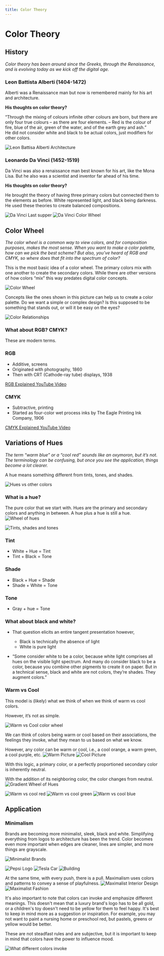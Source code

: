 ```yaml
---
title: Color Theory
---
```



# Color Theory


## History
*Color theory has been around since the Greeks, through the Renaissance, and is evolving today as we kick off the digital age.*


### Leon Battista Alberti (1404-1472)
Alberti was a Renaissance man but now is remembered mainly for his art and architecture.

**His thoughts on color theory?**

“Through the mixing of colours infinite other colours are born, but there are only four true colours – as there are four elements. – Red is the colour of fire, blue of the air, green of the water, and of the earth grey and ash.”  
He did not consider white and black to be actual colors, just modifiers for other colors.

![Leon Battisa Alberti Architecture](/images/digital-media/color-theory/CT-LBA.jpg)


### Leonardo Da Vinci (1452-1519)
Da Vinci was also a renaissance man best known for his art, like the Mona Lisa. But he also was a scientist and inventor far ahead of his time.
 

**His thoughts on color theory?**

He brought the theory of having three primary colors but connected them to the elements as before. White represented light, and black being darkness. He used these theories to create balanced compositions.


![Da Vinci Last supper](/images/digital-media/color-theory/CT-LDV.jpg)
![Da Vinci Color Wheel](/images/digital-media/color-theory/CT-LDV2.jpg)


## Color Wheel
*The color wheel is a common way to view colors, and for composition purposes, makes the most sense. When you want to make a color palette, how can we pick the best scheme? But also, you’ve heard of RGB and CMYK, so where does that fit into the spectrum of color?*


This is the most basic idea of a color wheel. The primary colors mix with one another to create the secondary colors. While there are other versions of how colors “mix” this way predates digital color concepts.

![Color Wheel](/images/digital-media/color-theory/color-theory/CT-ColorWheelLabeled.jpg)


Concepts like the ones shown in this picture can help us to create a color palette. Do we want a simple or complex design? Is this supposed to be something that stands out, or will it be easy on the eyes?

![Color Relationships](/images/digital-media/color-theory/CT-ColorRelationships.jpg)


### What about RGB? CMYK?
These are modern terms.

### RGB
- Additive, screens
- Originated with photography, 1860
- Then with CRT (Cathode-ray tube) displays, 1938

[RGB Explained YouTube Video](https://www.youtube.com/watch?v=lL0pxSslCzo)

### CMYK
- Subtractive, printing
- Started as four-color wet process inks by The Eagle Printing Ink Company, 1906


[CMYK Explained YouTube Video](https://www.youtube.com/watch?v=ygUchcpRNyk)

## Variations of Hues
*The term “warm blue” or a “cool red” sounds like an oxymoron, but it’s not. The terminology can be confusing, but once you see the application, things become a lot clearer.*

A hue means something different from tints, tones, and shades. 

![Hues vs other colors](/images/digital-media/color-theory/CT-HueTintsEtcWheel.jpg)

### What is a hue?
The pure color that we start with. Hues are the primary and secondary colors and anything in between. A hue plus a hue is still a hue.
![Wheel of hues](/images/digital-media/color-theory/CT-Hue.jpg)

![Tints, shades and tones](images/digital-media/color-theory/CT-TintsTones.jpg)

### Tint
- White + Hue = Tint
- Tint + Black = Tone

### Shade
- Black + Hue = Shade
- Shade + White = Tone
### Tone
- Gray + hue = Tone

### What about black and white?
- That question elicits an entire tangent presentation however,
	- Black is technically the absence of light
	- White is pure light

- “Some consider white to be a color, because white light comprises all hues on the visible light spectrum. And many do consider black to be a color, because you combine other pigments to create it on paper. But in a technical sense, black and white are not colors, they’re shades. They augment colors.”

### Warm vs Cool
This model is (likely) what we think of when we think of warm vs cool colors.

However, it’s not as simple.

![Warm vs Cool color wheel](images/digital-media/color-theory/CT-WarmCoolWheel.jpg)


We can think of colors being warm or cool based on their associations, the feelings they invoke, what they mean to us based on what we know.

However, any color can be warm or cool, i.e., a cool orange, a warm green, a cool purple, etc.
![Warm Picture](/images/digital-media/color-theory/CT-warmPic.jpg)
![Cool Picture](/images/digital-media/color-theory/CT-CoolPic.jpg)

With this logic, a primary color, or a perfectly proportioned secondary color is inherently neutral.

With the addition of its neighboring color, the color changes from neutral.
![Gradient Wheel of Hues](/images/digital-media/color-theory/CT-WheelGradient.jpg)

![Warm vs cool red](images/digital-media/color-theory/CT-WCRed.png)
![Warm vs cool green](images/digital-media/color-theory/CT-WCGreen.png)
![Warm vs cool blue](images/digital-media/color-theory/CT-WCBlue.png)


## Application

### Minimalism
Brands are becoming more minimalist, sleek, black and white. Simplifying everything from logos to architecture has been the trend. Color becomes even more important when edges are cleaner, lines are simpler, and more things are grayscale.

![Minimalist Brands](/images/digital-media/color-theory/CT-Minimalism.jpg)

![Pepsi Logo](/images/digital-media/color-theory/CT-PepsiLogo.jpg)
![Tesla Car](/images/digital-media/color-theory/CT-Tesla.jpg)
![Building](/images/digital-media/color-theory/CT-House.jpg)


At the same time, with every push, there is a pull. Maximalism uses colors and patterns to convey a sense of playfulness.
![Maximalist Interior Design](/images/digital-media/color-theory/CT-MaxInt.png)
![Maximalist Fashion](/images/digital-media/color-theory/CT-MaxFash.png)


It's also important to note that colors can invoke and emphasize different meanings. This doesn't mean that a luxury brand's logo has to be all gold, or a children's toy doesn't need to be yellow for them to feel happy. It's best to keep in mind more as a suggestion or inspiration. For example, you may not want to paint a nursing home or preschool red, but pastels, greens or yellow would be better. 

These are not steadfast rules and are subjective, but it is important to keep in mind that colors have the power to influence mood.

![What different colors invoke](/images/digital-media/color-theory/CT-ColorEnvokes.png)